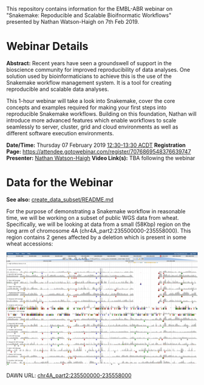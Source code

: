 This repository contains information for the EMBL-ABR webinar on "Snakemake: Repoducible and Scalable Bioifnormatic Workflows" presented by Nathan Watson-Haigh on 7th Feb 2019.

# Webinar Details

**Abstract:** Recent years have seen a groundswell of support in the bioscience community for improved reproducibility of data analyses. One solution used by bioinformaticians to achieve this is the use of the Snakemake workflow management system. It is a tool for creating reproducible and scalable data analyses.

This 1-hour webinar will take a look into Snakemake, cover the core concepts and examples required for making your first steps into reproducible Snakemake workflows. Building on this foundation, Nathan will introduce more advanced features which enable workflows to scale seamlessly to server, cluster, grid and cloud environments as well as different software execution environments.

**Date/Time:** Thursday 07 February 2019 [12:30-13:30 ACDT](https://www.timeanddate.com/worldclock/fixedtime.html?msg=EMBL-ABR+Snakemake+Webinar&iso=20190207T1230&p1=5&ah=1)
**Registration Page:** https://attendee.gotowebinar.com/register/7076869548376639747
**Presenter:** [Nathan Watson-Haigh](https://researchers.adelaide.edu.au/profile/nathan.watson-haigh)
**Video Link(s):** TBA following the webinar

# Data for the Webinar

**See also:** [create_data_subset/README.md](create_data_subset/README.md)

For the purpose of demonstrating a Snakemake workflow in reasonable time, we will be working on a subset of public WGS data from wheat. Specifically, we will be looking at data from a small (58Kbp) region on the long arm of chromosome 4A (chr4A_part2:235500000-235558000). This region contains 2 genes affected by a deletion which is present in some wheat accessions:

![alt text](img/chr4A_Wx-B1_Null_region.png  "chr4A_part2:235500000-235558000")

DAWN URL: [chr4A_part2:235500000-235558000](crobiad.agwine.adelaide.edu.au/dawn/jbrowse/?loc=chr4A_part2%3A235500000..235558000&tracks=IWGSC_v1.0_HC_genes%2CAlsen_snpcoverage%2CRAC875_snpcoverage%2CYitpi_snpcoverage%2CPastor_snpcoverage%2CWyalkatchem_snpcoverage%2CWestonia_snpcoverage%2CACBarrie_snpcoverage%2CVolcanii_snpcoverage%2CBaxter_snpcoverage%2CChara_snpcoverage%2CDrysdale_snpcoverage%2CH45_snpcoverage%2CXiaoyan_snpcoverage%2CKukri_snpcoverage%2CGladius_snpcoverage%2CExcalibur_snpcoverage)
